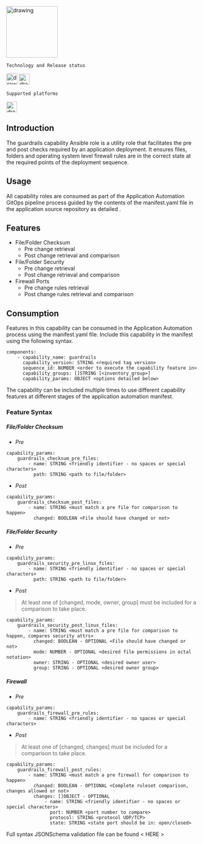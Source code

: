 <img src="http://localhost:8080/banner-slim.png" alt="drawing" height="135px"/>
 
 `Technology and Release status`
 
<img src="http://localhost:8080/ansible-badge.png" alt="drawing" height="29px"/> <img src="http://localhost:8080/status-in development.png" alt="drawing" height="28px"/> 

`Supported platforms`

<img src="http://localhost:8080/platforms-windows-rhel.png" alt="drawing" height="28px"/> 

## Introduction

The guardrails capability Ansible role is a utility role that facilitates the pre and post checks required by an application deployment. It ensures files, folders and operating system level firewall rules are in the correct state at the required points of the deployment sequence.

## Usage

All capability roles are consumed as part of the Application Automation GitOps pipeline process guided by the contents of the manifest.yaml file in the application source repository as detailed <here>.


## Features

- File/Folder Checksum
	- Pre change retrieval
	- Post change retrieval and comparison
- File/Folder Security
	- Pre change retrieval
	- Post change retrieval and comparison
- Firewall Ports
	- Pre change rules retrieval
	- Post change rules retrieval and comparison

## Consumption

Features in this capability can be consumed in the Application Automation process using the manifest.yaml file. Include this capability in the manifest using the following syntax.

```
components:
	- capability_name: guardrails
	  capability_version: STRING <required tag version>
	  sequence_id: NUMBER <order to execute the capability feature in>
	  capability_groups: []STRING [<inventory_group>]
	  capability_params: OBJECT <options detailed below>
```

The capability can be included multiple times to use different capability features at different stages of the application automation manifest.

### Feature Syntax

##### File/Folder Checksum

- *Pre*
```
capability_params:
	guardrails_checksum_pre_files:
		- name: STRING <friendly identifier - no spaces or special characters>
		  path: STRING <path to file/folder>
```
- *Post*
```
capability_params:
	guardrails_checksum_post_files:
		- name: STRING <must match a pre file for comparison to happen>
		  changed: BOOLEAN <File should have changed or not>
```

##### File/Folder Security

- *Pre*
```
capability_params:
	guardrails_security_pre_linux_files:
		- name: STRING <friendly identifier - no spaces or special characters>
		  path: STRING <path to file/folder>
```
- *Post*

>At least one of [changed, mode, owner, group] must be included for a comparison to take place.


```
capability_params:
	guardrails_security_post_linux_files:
		- name: STRING <must match a pre file for comparison to happen, compares security attrs>
		  changed: BOOLEAN - OPTIONAL <File should have changed or not> 
		  mode: NUMBER - OPTIONAL <desired file permissions in octal notation>
		  owner: STRING - OPTIONAL <desired owner user>
		  group: STRING - OPTIONAL <desired owner group>
```

##### Firewall

- *Pre*
```
capability_params:
	guardrails_firewall_pre_rules:
		- name: STRING <friendly identifier - no spaces or special characters>
```
- *Post*
>At least one of [changed, changes] must be included for a comparison to take place.
```
capability_params:
	guardrails_firewall_post_rules:
		- name: STRING <must match a pre firewall for comparison to happen>
		  changed: BOOLEAN - OPTIONAL <Complete ruleset comparison, changes allowed or not> 
		  changes: []OBJECT - OPTIONAL 
			  - name: STRING <friendly identifier - no spaces or special characters>
			    port: NUMBER <port number to compare>
			    protocol: STRING <protocol UDP/TCP>
			    state: STRING <state port should be in: open/closed>
```

Full syntax JSONSchema validation file can be found < HERE > 
